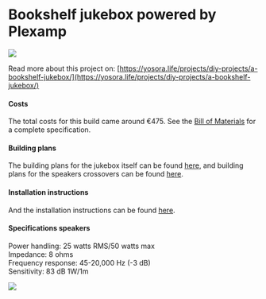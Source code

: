 # Bookshelf jukebox powered by Plexamp

<img src="https://gitlab.com/YosoraLife/plexamp-jukebox/-/raw/main/_Resources/bookshelf-jukebox.png" />

Read more about this project on: [https://yosora.life/projects/diy-projects/a-bookshelf-jukebox/](https://yosora.life/projects/diy-projects/a-bookshelf-jukebox/)

#### Costs
The total costs for this build came around €475. See the [Bill of Materials](/BOM.md) for a complete specification. 

#### Building plans
The building plans for the jukebox itself can be found [here](/Building%20plans/Plexamp%20jukebox%20buildplan.pdf), and building plans for the speakers crossovers can be found [here](/Building%20plans/Speaker%20cross-over%20buildplan.pdf).

#### Installation instructions
And the installation instructions can be found [here](/INSTALL.md).

#### Specifications speakers
Power handling: 25 watts RMS/50 watts max<br>
Impedance: 8 ohms<br>
Frequency response: 45-20,000 Hz (-3 dB)<br>
Sensitivity: 83 dB 1W/1m

<img src="https://gitlab.com/YosoraLife/plexamp-jukebox/-/raw/main/_Resources/bookshelf-jukebox-finished.JPG" />